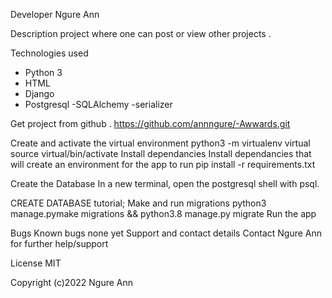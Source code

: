 Developer
Ngure Ann

Description
project where one can post or view other projects .



Technologies used
- Python 3
- HTML
- Django
- Postgresql
-SQLAlchemy
-serializer

Get project from github .
https://github.com/annngure/-Awwards.git

Create and activate the virtual environment
python3 -m virtualenv virtual
source virtual/bin/activate
Install dependancies
Install dependancies that will create an environment for the app to run pip install -r requirements.txt

Create the Database
In a new terminal, open the postgresql shell with psql.

CREATE DATABASE tutorial;
Make and run migrations
python3 manage.pymake migrations && python3.8 manage.py migrate
Run the app


Bugs
Known bugs
none yet
Support and contact details
Contact Ngure Ann for further help/support

License
MIT

Copyright (c)2022 Ngure Ann